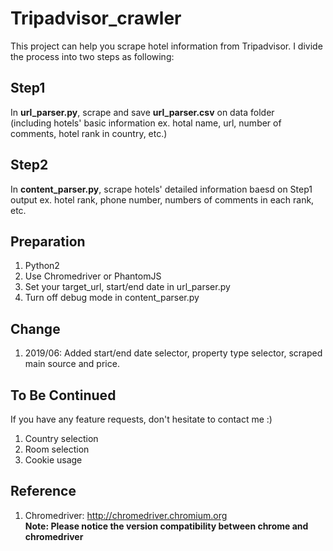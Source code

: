# Tripadvisor_crawler
This project can help you scrape hotel information from Tripadvisor. I divide the process into two steps as following:
## Step1
 In **url_parser.py**, scrape and save **url_parser.csv** on data folder  
 (including hotels' basic information ex. hotal name, url, number of comments, hotel rank in country, etc.) 
## Step2
 In **content_parser.py**, scrape hotels' detailed information baesd on Step1 output ex. hotel rank, phone number, numbers of comments in each rank, etc.
<!-- ## Step3
 In **data_manipulation.py**, do feature engineering or regular expression to extact content on Step2 output. -->

## Preparation 
1. Python2
2. Use Chromedriver or PhantomJS
3. Set your target_url, start/end date in url_parser.py
4. Turn off debug mode in content_parser.py

## Change
1. 2019/06: Added start/end date selector, property type selector, scraped main source and price.

## To Be Continued
If you have any feature requests, don't hesitate to contact me :)
1. Country selection
2. Room selection
3. Cookie usage

## Reference
1. Chromedriver: http://chromedriver.chromium.org  
**Note: Please notice the version compatibility between chrome and chromedriver**
